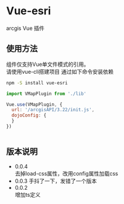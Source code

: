 # Vue-esri

arcgis Vue 插件

## 使用方法
组件仅支持Vue单文件模式的引用。  
请使用vue-cli搭建项目
通过如下命令安装依赖
``` bash
npm -S install vue-esri
```

```javascript
import VMapPlugin from './lib'

Vue.use(VMapPlugin, {
  url: '/arcgisAPI/3.22/init.js',
  dojoConfig: {
  }
})
```

```html

```

## 版本说明
* 0.0.4  
  去掉load-css属性，改用config属性加载css
* 0.0.3
  手抖了一下，发错了一个版本
* 0.0.2  
  增加ts定义